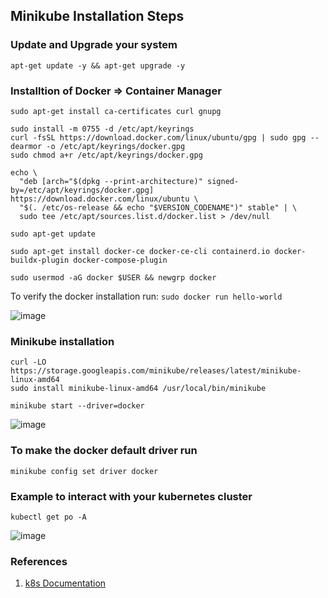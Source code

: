 ## Minikube Installation Steps

### Update and Upgrade your system

```shell
apt-get update -y && apt-get upgrade -y
```

### Installtion of Docker => Container Manager

```shell
sudo apt-get install ca-certificates curl gnupg

sudo install -m 0755 -d /etc/apt/keyrings
curl -fsSL https://download.docker.com/linux/ubuntu/gpg | sudo gpg --dearmor -o /etc/apt/keyrings/docker.gpg
sudo chmod a+r /etc/apt/keyrings/docker.gpg

echo \
  "deb [arch="$(dpkg --print-architecture)" signed-by=/etc/apt/keyrings/docker.gpg] https://download.docker.com/linux/ubuntu \
  "$(. /etc/os-release && echo "$VERSION_CODENAME")" stable" | \
  sudo tee /etc/apt/sources.list.d/docker.list > /dev/null

sudo apt-get update

sudo apt-get install docker-ce docker-ce-cli containerd.io docker-buildx-plugin docker-compose-plugin

sudo usermod -aG docker $USER && newgrp docker
```

To verify the docker installation run: `sudo docker run hello-world`

![image](https://github.com/networked-systems-iith/SDN-CNI-Course/assets/24610167/77440140-f084-4605-808e-d96544c2b654)



### Minikube installation

```shell
curl -LO https://storage.googleapis.com/minikube/releases/latest/minikube-linux-amd64
sudo install minikube-linux-amd64 /usr/local/bin/minikube

minikube start --driver=docker
```

![image](https://github.com/networked-systems-iith/SDN-CNI-Course/assets/24610167/bb28c36c-1a1c-4800-991c-2c6d04144b56)


### To make the docker default driver run

`minikube config set driver docker`

### Example to interact with your kubernetes cluster

`kubectl get po -A`

![image](https://github.com/networked-systems-iith/SDN-CNI-Course/assets/24610167/a760fecb-da72-4268-866a-18fa8d6f0ade)

### References

1. [k8s Documentation](https://minikube.sigs.k8s.io/docs/start/)

